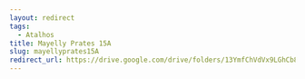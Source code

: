 ```yaml
---
layout: redirect
tags:
  - Atalhos
title: Mayelly Prates 15A
slug: mayellyprates15A
redirect_url: https://drive.google.com/drive/folders/13YmfChVdVx9LGhCb8AB_1ZGqvy33Ts2x?usp=drive_link
---
```

